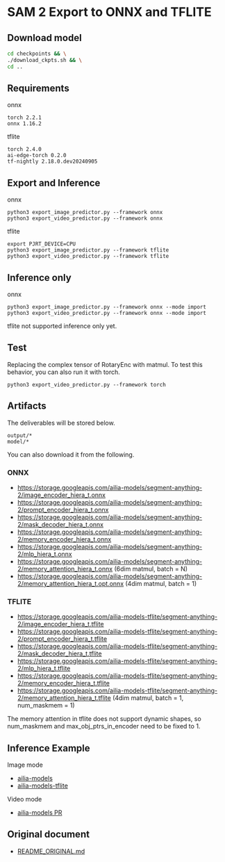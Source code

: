 # SAM 2 Export to ONNX and TFLITE

## Download model


```bash
cd checkpoints && \
./download_ckpts.sh && \
cd ..
```

## Requirements

onnx

```
torch 2.2.1
onnx 1.16.2
```

tflite

```
torch 2.4.0
ai-edge-torch 0.2.0
tf-nightly 2.18.0.dev20240905
```

## Export and Inference

onnx

```
python3 export_image_predictor.py --framework onnx
python3 export_video_predictor.py --framework onnx
```

tflite

```
export PJRT_DEVICE=CPU
python3 export_image_predictor.py --framework tflite
python3 export_video_predictor.py --framework tflite
```

## Inference only

onnx

```
python3 export_image_predictor.py --framework onnx --mode import
python3 export_video_predictor.py --framework onnx --mode import
```

tflite not supported inference only yet.

## Test

Replacing the complex tensor of RotaryEnc with matmul. To test this behavior, you can also run it with torch.

```
python3 export_video_predictor.py --framework torch
```

## Artifacts

The deliverables will be stored below.

```
output/*
model/*
```

You can also download it from the following.

### ONNX

- https://storage.googleapis.com/ailia-models/segment-anything-2/image_encoder_hiera_t.onnx
- https://storage.googleapis.com/ailia-models/segment-anything-2/prompt_encoder_hiera_t.onnx
- https://storage.googleapis.com/ailia-models/segment-anything-2/mask_decoder_hiera_t.onnx
- https://storage.googleapis.com/ailia-models/segment-anything-2/memory_encoder_hiera_t.onnx
- https://storage.googleapis.com/ailia-models/segment-anything-2/mlp_hiera_t.onnx
- https://storage.googleapis.com/ailia-models/segment-anything-2/memory_attention_hiera_t.onnx (6dim matmul, batch = N)
- https://storage.googleapis.com/ailia-models/segment-anything-2/memory_attention_hiera_t.opt.onnx (4dim matmul, batch = 1)

### TFLITE

- https://storage.googleapis.com/ailia-models-tflite/segment-anything-2/image_encoder_hiera_t.tflite
- https://storage.googleapis.com/ailia-models-tflite/segment-anything-2/prompt_encoder_hiera_t.tflite
- https://storage.googleapis.com/ailia-models-tflite/segment-anything-2/mask_decoder_hiera_t.tflite
- https://storage.googleapis.com/ailia-models-tflite/segment-anything-2/mlp_hiera_t.tflite
- https://storage.googleapis.com/ailia-models-tflite/segment-anything-2/memory_encoder_hiera_t.tflite
- https://storage.googleapis.com/ailia-models-tflite/segment-anything-2/memory_attention_hiera_t.tflite (4dim matmul, batch = 1, num_maskmem = 1)

The memory attention in tflite does not support dynamic shapes, so num_maskmem and max_obj_ptrs_in_encoder need to be fixed to 1.

## Inference Example

Image mode

- [ailia-models](https://github.com/axinc-ai/ailia-models/tree/master/image_segmentation/segment-anything-2)
- [ailia-models-tflite](https://github.com/axinc-ai/ailia-models-tflite/pull/90)

Video mode
- [ailia-models PR](https://github.com/axinc-ai/ailia-models/pull/1539)

## Original document

- [README_ORIGINAL.md](README_ORIGINAL.md)
